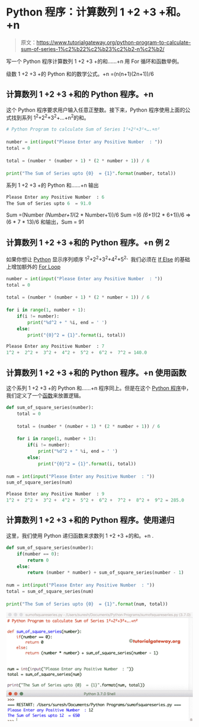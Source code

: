 # Python 程序：计算数列 1 +2 +3 +和。+n

> 原文：<https://www.tutorialgateway.org/python-program-to-calculate-sum-of-series-1%c2%b22%c2%b23%c2%b2-n%c2%b2/>

写一个 Python 程序计算数列 1 +2 +3 +的和……+n 用 For 循环和函数举例。

级数 1 +2 +3 +的 Python 和的数学公式。+n =(n(n+1)(2n+1))/6

## 计算数列 1 +2 +3 +和的 Python 程序。+n

这个 Python 程序要求用户输入任意正整数。接下来，Python 程序使用上面的公式找到系列 1<sup>2</sup>+2<sup>2</sup>+3<sup>2</sup>+…+n<sup>2</sup>的和。

```py
# Python Program to calculate Sum of Series 1²+2²+3²+….+n²

number = int(input("Please Enter any Positive Number  : "))
total = 0

total = (number * (number + 1) * (2 * number + 1)) / 6

print("The Sum of Series upto {0}  = {1}".format(number, total))
```

系列 1 +2 +3 +的 Python 和……+n 输出

```py
Please Enter any Positive Number  : 6
The Sum of Series upto 6  = 91.0
```

Sum =(Number *(Number+1)*(2 * Number+1))/6
Sum =(6 *(6+1)*(2 * 6+1))/6 =>(6 * 7 * 13)/6
和输出，Sum = 91

## 计算数列 1 +2 +3 +和的 Python 程序。+n 例 2

如果你想让 [Python](https://www.tutorialgateway.org/python-tutorial/) 显示序列顺序 1<sup>2</sup>+2<sup>2</sup>+3<sup>2</sup>+4<sup>2</sup>+5<sup>2、</sup>我们必须在 [If Else](https://www.tutorialgateway.org/python-if-else/) 的基础上增加额外的 [For Loop](https://www.tutorialgateway.org/python-for-loop/)

```py
number = int(input("Please Enter any Positive Number  : "))
total = 0

total = (number * (number + 1) * (2 * number + 1)) / 6

for i in range(1, number + 1):
    if(i != number):
        print("%d^2 + " %i, end = ' ')
    else:
        print("{0}^2 = {1}".format(i, total))
```

```py
Please Enter any Positive Number  : 7
1^2 +  2^2 +  3^2 +  4^2 +  5^2 +  6^2 +  7^2 = 140.0
```

## 计算数列 1 +2 +3 +和的 Python 程序。+n 使用函数

这个系列 1 +2 +3 +的 Python 和……+n 程序同上。但是在这个 [Python 程序](https://www.tutorialgateway.org/python-programming-examples/)中，我们定义了一个[函数](https://www.tutorialgateway.org/functions-in-python/)来放置逻辑。

```py
def sum_of_square_series(number):
    total = 0

    total = (number * (number + 1) * (2 * number + 1)) / 6

    for i in range(1, number + 1):
        if(i != number):
            print("%d^2 + " %i, end = ' ')
        else:
            print("{0}^2 = {1}".format(i, total))

num = int(input("Please Enter any Positive Number  : "))
sum_of_square_series(num)
```

```py
Please Enter any Positive Number  : 9
1^2 +  2^2 +  3^2 +  4^2 +  5^2 +  6^2 +  7^2 +  8^2 +  9^2 = 285.0
```

## 计算数列 1 +2 +3 +和的 Python 程序。使用递归

这里，我们使用 Python 递归函数来求数列 1 +2 +3 +的和。+n .

```py
def sum_of_square_series(number):
    if(number == 0):
        return 0
    else:
        return (number * number) + sum_of_square_series(number - 1)

num = int(input("Please Enter any Positive Number  : "))
total = sum_of_square_series(num)

print("The Sum of Series upto {0}  = {1}".format(num, total))
```

![Python Program to calculate Sum of Series 1²+2²+3²+….+n² 4](img/d4dd8c77cbb68db4c83c4ede7ea59501.png)